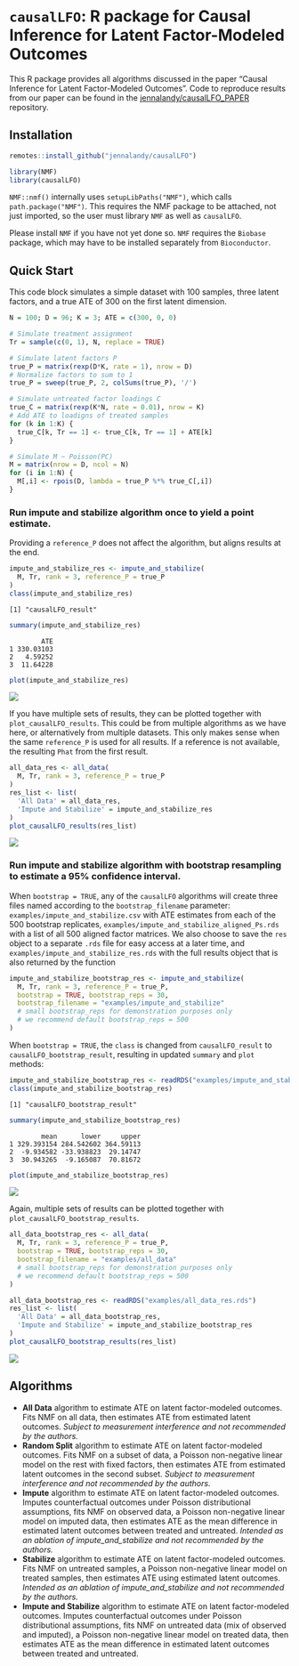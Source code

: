 # `causalLFO`: R package for Causal Inference for Latent Factor-Modeled Outcomes

This R package provides all algorithms discussed in the paper “Causal Inference for Latent Factor-Modeled Outcomes”. Code to reproduce results from our paper can be found in the [jennalandy/causalLFO_PAPER](https://github.com/jennalandy/causalLFO_PAPER/tree/master) repository.

## Installation

``` r
remotes::install_github("jennalandy/causalLFO")
```

``` r
library(NMF)
library(causalLFO)
```

`NMF::nmf()` internally uses `setupLibPaths("NMF")`, which calls `path.package("NMF")`. This requires the NMF package to be attached, not just imported, so the user must library `NMF` as well as `causalLFO`.

Please install `NMF` if you have not yet done so. `NMF` requires the `Biobase` package, which may have to be installed separately from `Bioconductor`.

## Quick Start

This code block simulates a simple dataset with 100 samples, three latent factors, and a true ATE of 300 on the first latent dimension.

``` r
N = 100; D = 96; K = 3; ATE = c(300, 0, 0)

# Simulate treatment assignment
Tr = sample(c(0, 1), N, replace = TRUE)

# Simulate latent factors P
true_P = matrix(rexp(D*K, rate = 1), nrow = D)
# Normalize factors to sum to 1
true_P = sweep(true_P, 2, colSums(true_P), '/')

# Simulate untreated factor loadings C
true_C = matrix(rexp(K*N, rate = 0.01), nrow = K)
# Add ATE to loadigns of treated samples
for (k in 1:K) {
  true_C[k, Tr == 1] <- true_C[k, Tr == 1] + ATE[k]
}

# Simulate M ~ Poisson(PC)
M = matrix(nrow = D, ncol = N)
for (i in 1:N) {
  M[,i] <- rpois(D, lambda = true_P %*% true_C[,i])
}
```

### Run impute and stabilize algorithm once to yield a point estimate.

Providing a `reference_P` does not affect the algorithm, but aligns results at the end.

``` r
impute_and_stabilize_res <- impute_and_stabilize(
  M, Tr, rank = 3, reference_P = true_P
)
class(impute_and_stabilize_res)
```

```         
[1] "causalLFO_result"
```

``` r
summary(impute_and_stabilize_res)
```

```         
        ATE
1 330.03103
2   4.59252
3  11.64228
```

``` r
plot(impute_and_stabilize_res)
```

![](README_files/figure-commonmark/unnamed-chunk-4-1.png)

If you have multiple sets of results, they can be plotted together with `plot_causalLFO_results`. This could be from multiple algorithms as we have here, or alternatively from multiple datasets. This only makes sense when the same `reference_P` is used for all results. If a reference is not available, the resulting `Phat` from the first result.

``` r
all_data_res <- all_data(
  M, Tr, rank = 3, reference_P = true_P
)
res_list <- list(
  'All Data' = all_data_res,
  'Impute and Stabilize' = impute_and_stabilize_res
)
plot_causalLFO_results(res_list)
```

![](README_files/figure-commonmark/unnamed-chunk-5-1.png)

### Run impute and stabilize algorithm with bootstrap resampling to estimate a 95% confidence interval.

When `bootstrap = TRUE`, any of the `causalLFO` algorithms will create three files named according to the `bootstrap_filename` parameter: `examples/impute_and_stabilize.csv` with ATE estimates from each of the 500 bootstrap replicates, `examples/impute_and_stabilize_aligned_Ps.rds` with a list of all 500 aligned factor matrices. We also choose to save the `res` object to a separate `.rds` file for easy access at a later time, and `examples/impute_and_stabilize_res.rds` with the full results object that is also returned by the function

``` r
impute_and_stabilize_bootstrap_res <- impute_and_stabilize(
  M, Tr, rank = 3, reference_P = true_P,
  bootstrap = TRUE, bootstrap_reps = 30,
  bootstrap_filename = "examples/impute_and_stabilize"
  # small bootstrap_reps for demonstration purposes only
  # we recommend default bootstrap_reps = 500
)
```

When `bootstrap = TRUE`, the `class` is changed from `causalLFO_result` to `causalLFO_bootstrap_result`, resulting in updated `summary` and `plot` methods:

``` r
impute_and_stabilize_bootstrap_res <- readRDS("examples/impute_and_stabilize_res.rds")
class(impute_and_stabilize_bootstrap_res)
```

```         
[1] "causalLFO_bootstrap_result"
```

``` r
summary(impute_and_stabilize_bootstrap_res)
```

```         
        mean      lower     upper
1 329.393154 284.542602 364.59113
2  -9.934582 -33.938823  29.14747
3  30.943265  -9.165087  70.81672
```

``` r
plot(impute_and_stabilize_bootstrap_res)
```

![](README_files/figure-commonmark/unnamed-chunk-7-1.png)

Again, multiple sets of results can be plotted together with `plot_causalLFO_bootstrap_results`.

``` r
all_data_bootstrap_res <- all_data(
  M, Tr, rank = 3, reference_P = true_P,
  bootstrap = TRUE, bootstrap_reps = 30,
  bootstrap_filename = "examples/all_data"
  # small bootstrap_reps for demonstration purposes only
  # we recommend default bootstrap_reps = 500
)
```

``` r
all_data_bootstrap_res <- readRDS("examples/all_data_res.rds")
res_list <- list(
  'All Data' = all_data_bootstrap_res,
  'Impute and Stabilize' = impute_and_stabilize_bootstrap_res
)
plot_causalLFO_bootstrap_results(res_list)
```

![](README_files/figure-commonmark/unnamed-chunk-9-1.png)

## Algorithms

-   **All Data** algorithm to estimate ATE on latent factor-modeled outcomes. Fits NMF on all data, then estimates ATE from estimated latent outcomes. *Subject to measurement interference and not recommended by the authors.*
-   **Random Split** algorithm to estimate ATE on latent factor-modeled outcomes. Fits NMF on a subset of data, a Poisson non-negative linear model on the rest with fixed factors, then estimates ATE from estimated latent outcomes in the second subset. *Subject to measurement interference and not recommended by the authors.*
-   **Impute** algorithm to estimate ATE on latent factor-modeled outcomes. Imputes counterfactual outcomes under Poisson distributional assumptions, fits NMF on observed data, a Poisson non-negative linear model on imputed data, then estimates ATE as the mean difference in estimated latent outcomes between treated and untreated. *Intended as an ablation of impute_and_stabilize and not recommended by the authors.*
-   **Stabilize** algorithm to estimate ATE on latent factor-modeled outcomes. Fits NMF on untreated samples, a Poisson non-negative linear model on treated samples, then estimates ATE using estimated latent outcomes. *Intended as an ablation of impute_and_stabilize and not recommended by the authors.*
-   **Impute and Stabilize** algorithm to estimate ATE on latent factor-modeled outcomes. Imputes counterfactual outcomes under Poisson distributional assumptions, fits NMF on untreated data (mix of observed and imputed), a Poisson non-negative linear model on treated data, then estimates ATE as the mean difference in estimated latent outcomes between treated and untreated.
